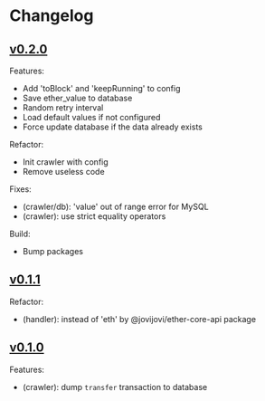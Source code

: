# Changelog

## [v0.2.0](https://github.com/jovijovi/ether-crawler/releases/tag/v0.2.0)

Features:

- Add 'toBlock' and 'keepRunning' to config
- Save ether_value to database
- Random retry interval
- Load default values if not configured
- Force update database if the data already exists

Refactor:

- Init crawler with config
- Remove useless code

Fixes:

- (crawler/db): 'value' out of range error for MySQL
- (crawler): use strict equality operators

Build:

- Bump packages

## [v0.1.1](https://github.com/jovijovi/ether-crawler/releases/tag/v0.1.1)

Refactor:

- (handler): instead of 'eth' by @jovijovi/ether-core-api package

## [v0.1.0](https://github.com/jovijovi/ether-crawler/releases/tag/v0.1.0)

Features:

- (crawler): dump `transfer` transaction to database
